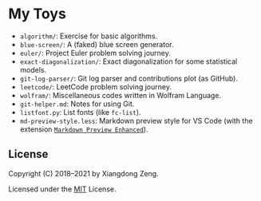 # My Toys

- `algorithm/`: Exercise for basic algorithms.
- `blue-screen/`: A (faked) blue screen generator.
- `euler/`: Project Euler problem solving journey.
- `exact-diagonalization/`: Exact diagonalization for some statistical models.
- `git-log-parser/`: Git log parser and contributions plot (as GitHub).
- `leetcode/`: LeetCode problem solving journey.
- `wolfram/`: Miscellaneous codes written in Wolfram Language.
- `git-helper.md`: Notes for using Git.
- `listfont.py`: List fonts (like `fc-list`).
- `md-preview-style.less`: Markdown preview style for VS Code (with the extension [`Markdown Preview Enhanced`](https://github.com/shd101wyy/vscode-markdown-preview-enhanced)).

## License

Copyright (C) 2018&ndash;2021 by Xiangdong Zeng.

Licensed under the [MIT](LICENSE) License.
